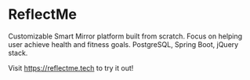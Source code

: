 # ReflectMe
Customizable Smart Mirror platform built from scratch. Focus on helping user achieve health and fitness goals. PostgreSQL, Spring Boot, jQuery stack.

Visit https://reflectme.tech to try it out!
